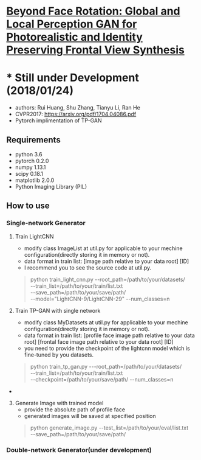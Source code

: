 # [Beyond Face Rotation: Global and Local Perception GAN for Photorealistic and Identity Preserving Frontal View Synthesis](https://arxiv.org/abs/1704.04086)
# * Still under Development (2018/01/24)

- authors: Rui Huang, Shu Zhang, Tianyu Li, Ran He
- CVPR2017: https://arxiv.org/pdf/1704.04086.pdf
- Pytorch implimentation of TP-GAN

## Requirements
- python 3.6
- pytorch 0.2.0
- numpy 1.13.1
- scipy 0.18.1
- matplotlib 2.0.0
- Python Imaging Library (PIL)

## How to use

### Single-network Generator
1. Train LightCNN
    - modify class ImageList at util.py for applicable to your mechine configuration(directly storing it in memory or not).
    - data format in train list: [image path relative to your data root] [ID]
    - I recommend you to see the source code at util.py.
	> python train_light_cnn.py --root_path=/path/to/your/datasets/ \
		--train_list=/path/to/your/train/list.txt \
		--save_path=/path/to/your/save/path/ \
		--model="LightCNN-9/LightCNN-29" --num_classes=n

2. Train TP-GAN with single network
	- modify class MyDatasets at util.py for applicable to your mechine configuration(directly storing it in memory or not).
    - data format in train list: [profile face image path relative to your data root] [frontal face image path relative to your data root] [ID]
    - you need to provide the checkpoint of the lightcnn model which is fine-tuned by you datasets.
	> python train_tp_gan.py ---root_path=/path/to/your/datasets/ \
		--train_list=/path/to/your/train/list.txt \
		--checkpoint=/path/to/your/save/path/ --num_classes=n
-

3. Generate Image with trained model
      - provide the absolute path of profile face
      - generated images will be saved at specified position
      > python generate_image.py --test_list=/path/to/your/eval/list.txt \
		--save_path=/path/to/your/save/path/

### Double-network Generator(under development)
